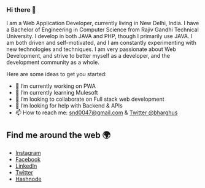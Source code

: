 ### Hi there 👋



I am a Web Application Developer, currently living in New Delhi, India. I have a Bachelor of Engineering in Computer Science from Rajiv Gandhi Technical University. I develop in both JAVA and PHP, though I primarily use JAVA. I am both driven and self-motivated, and I am constantly experimenting with new technologies and techniques. I am very passionate about Web Development, and strive to better myself as a developer, and the development community as a whole.


Here are some ideas to get you started:

- 🔭 I’m currently working on PWA
- 🌱 I’m currently learning Mulesoft
- 👯 I’m looking to collaborate on Full stack web development
- 🤔 I’m looking for help with Backend & APIs
- 📫 How to reach me: [snd0047@gmail.com](mailto:snd0047@gmail.com) & [Twitter @bharghus](https://twitter.com/bharghus)





## Find me around the web 🌍

- [Instagram](https://www.instagram.com/bharghus/)
- [Facebook](https://facebook.com/bharghus)
- [LinkedIn](https://www.linkedin.com/in/bharghus)
- [Twitter](https://twitter.com/bharghus)
- [Hashnode](https://hashnode.com/@bharghus)




